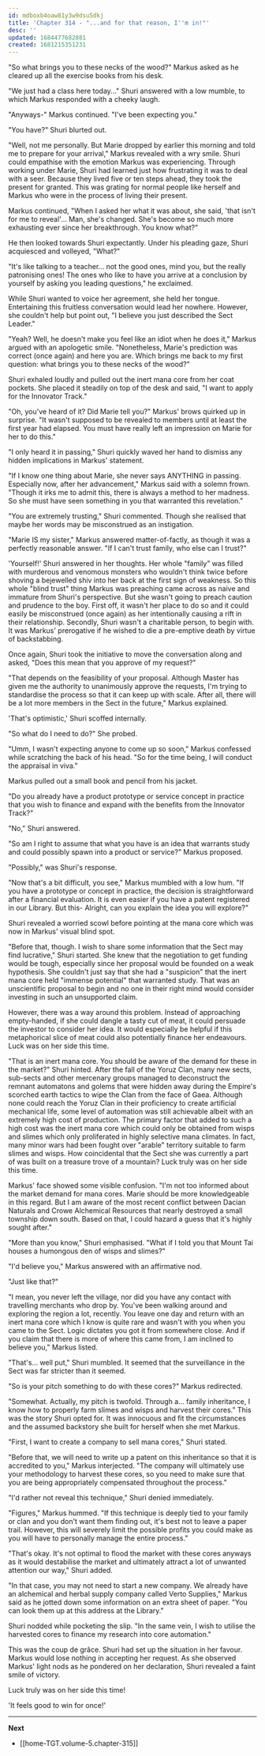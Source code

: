 ```yaml
---
id: mdboxb4oaw81y3w9dsu5dkj
title: 'Chapter 314 - "...and for that reason, I''m in!"'
desc: ''
updated: 1684477682881
created: 1681215351231
---
```


"So what brings you to these necks of the wood?" Markus asked as he cleared up all the exercise books from his desk.

"We just had a class here today..." Shuri answered with a low mumble, to which Markus responded with a cheeky laugh.

"Anyways-" Markus continued. "I've been expecting you."

"You have?" Shuri blurted out.

"Well, not me personally. But Marie dropped by earlier this morning and told me to prepare for your arrival," Markus revealed with a wry smile. Shuri could empathise with the emotion Markus was experiencing. Through working under Marie, Shuri had learned just how frustrating it was to deal with a seer. Because they lived five or ten steps ahead, they took the present for granted. This was grating for normal people like herself and Markus who were in the process of living their present.

Markus continued, "When I asked her what it was about, she said, 'that isn't for me to reveal'... Man, she's changed. She's become so much more exhausting ever since her breakthrough. You know what?"

He then looked towards Shuri expectantly. Under his pleading gaze, Shuri acquiesced and volleyed, "What?"

"It's like talking to a teacher... not the good ones, mind you, but the really patronising ones! The ones who like to have you arrive at a conclusion by yourself by asking you leading questions," he exclaimed.

While Shuri wanted to voice her agreement, she held her tongue. Entertaining this fruitless conversation would lead her nowhere. However, she couldn't help but point out, "I believe you just described the Sect Leader."

"Yeah? Well, he doesn't make you feel like an idiot when he does it," Markus argued with an apologetic smile. "Nonetheless, Marie's prediction was correct (once again) and here you are. Which brings me back to my first question: what brings you to these necks of the wood?"

Shuri exhaled loudly and pulled out the inert mana core from her coat pockets. She placed it steadily on top of the desk and said, "I want to apply for the Innovator Track."

"Oh, you've heard of it? Did Marie tell you?" Markus' brows quirked up in surprise. "It wasn't supposed to be revealed to members until at least the first year had elapsed. You must have really left an impression on Marie for her to do this."

"I only heard it in passing," Shuri quickly waved her hand to dismiss any hidden implications in Markus' statement.

"If I know one thing about Marie, she never says ANYTHING in passing. Especially now, after her advancement," Markus said with a solemn frown. "Though it irks me to admit this, there is always a method to her madness. So she must have seen something in you that warranted this revelation."

"You are extremely trusting," Shuri commented. Though she realised that maybe her words may be misconstrued as an instigation.

"Marie IS my sister," Markus answered matter-of-factly, as though it was a perfectly reasonable answer. "If I can't trust family, who else can I trust?"

'Yourself!' Shuri answered in her thoughts. Her whole "family" was filled with murderous and venomous monsters who wouldn't think twice before shoving a bejewelled shiv into her back at the first sign of weakness. So this whole "blind trust" thing Markus was preaching came across as naive and immature from Shuri's perspective. But she wasn't going to preach caution and prudence to the boy. First off, it wasn't her place to do so and it could easily be misconstrued (once again) as her intentionally causing a rift in their relationship. Secondly, Shuri wasn't a charitable person, to begin with. It was Markus' prerogative if he wished to die a pre-emptive death by virtue of backstabbing.

Once again, Shuri took the initiative to move the conversation along and asked, "Does this mean that you approve of my request?"

"That depends on the feasibility of your proposal. Although Master has given me the authority to unanimously approve the requests, I'm trying to standardise the process so that it can keep up with scale. After all, there will be a lot more members in the Sect in the future," Markus explained.

'That's optimistic,' Shuri scoffed internally.

"So what do I need to do?" She probed.

"Umm, I wasn't expecting anyone to come up so soon," Markus confessed while scratching the back of his head. "So for the time being, I will conduct the appraisal in viva."

Markus pulled out a small book and pencil from his jacket.

"Do you already have a product prototype or service concept in practice that you wish to finance and expand with the benefits from the Innovator Track?"

"No," Shuri answered.

"So am I right to assume that what you have is an idea that warrants study and could possibly spawn into a product or service?" Markus proposed.

"Possibly," was Shuri's response.

"Now that's a bit difficult, you see," Markus mumbled with a low hum. "If you have a prototype or concept in practice, the decision is straightforward after a financial evaluation. It is even easier if you have a patent registered in our Library. But this- Alright, can you explain the idea you will explore?"

Shuri revealed a worried scowl before pointing at the mana core which was now in Markus' visual blind spot.

"Before that, though. I wish to share some information that the Sect may find lucrative," Shuri started. She knew that the negotiation to get funding would be tough, especially since her proposal would be founded on a weak hypothesis. She couldn't just say that she had a "suspicion" that the inert mana core held "immense potential" that warranted study. That was an unscientific proposal to begin and no one in their right mind would consider investing in such an unsupported claim.

However, there was a way around this problem. Instead of approaching empty-handed, if she could dangle a tasty cut of meat, it could persuade the investor to consider her idea. It would especially be helpful if this metaphorical slice of meat could also potentially finance her endeavours. Luck was on her side this time.

"That is an inert mana core. You should be aware of the demand for these in the market?" Shuri hinted. After the fall of the Yoruz Clan, many new sects, sub-sects and other mercenary groups managed to deconstruct the remnant automatons and golems that were hidden away during the Empire's scorched earth tactics to wipe the Clan from the face of Gaea. Although none could reach the Yoruz Clan in their proficiency to create artificial mechanical life, some level of automation was still achievable albeit with an extremely high cost of production. The primary factor that added to such a high cost was the inert mana core which could only be obtained from wisps and slimes which only proliferated in highly selective mana climates. In fact, many minor wars had been fought over "arable" territory suitable to farm slimes and wisps. How coincidental that the Sect she was currently a part of was built on a treasure trove of a mountain? Luck truly was on her side this time.

Markus' face showed some visible confusion. "I'm not too informed about the market demand for mana cores. Marie should be more knowledgeable in this regard. But I am aware of the most recent conflict between Dacian Naturals and Crowe Alchemical Resources that nearly destroyed a small township down south. Based on that, I could hazard a guess that it's highly sought after."

"More than you know," Shuri emphasised. "What if I told you that Mount Tai houses a humongous den of wisps and slimes?"

"I'd believe you," Markus answered with an affirmative nod.

"Just like that?"

"I mean, you never left the village, nor did you have any contact with travelling merchants who drop by. You've been walking around and exploring the region a lot, recently. You leave one day and return with an inert mana core which I know is quite rare and wasn't with you when you came to the Sect. Logic dictates you got it from somewhere close. And if you claim that there is more of where this came from, I am inclined to believe you," Markus listed.

"That's... well put," Shuri mumbled. It seemed that the surveillance in the Sect was far stricter than it seemed.

"So is your pitch something to do with these cores?" Markus redirected.

"Somewhat. Actually, my pitch is twofold. Through a... family inheritance, I know how to properly farm slimes and wisps and harvest their cores." This was the story Shuri opted for. It was innocuous and fit the circumstances and the assumed backstory she built for herself when she met Markus.

"First, I want to create a company to sell mana cores," Shuri stated.

"Before that, we will need to write up a patent on this inheritance so that it is accredited to you," Markus interjected. "The company will ultimately use your methodology to harvest these cores, so you need to make sure that you are being appropriately compensated throughout the process."

"I'd rather not reveal this technique," Shuri denied immediately.

"Figures," Markus hummed. "If this technique is deeply tied to your family or clan and you don't want them finding out, it's best not to leave a paper trail. However, this will severely limit the possible profits you could make as you will have to personally manage the entire process."

"That's okay. It's not optimal to flood the market with these cores anyways as it would destabilise the market and ultimately attract a lot of unwanted attention our way," Shuri added.

"In that case, you may not need to start a new company. We already have an alchemical and herbal supply company called Verto Supplies," Markus said as he jotted down some information on an extra sheet of paper. "You can look them up at this address at the Library."

Shuri nodded while pocketing the slip. "In the same vein, I wish to utilise the harvested cores to finance my research into core automation."

This was the coup de grâce. Shuri had set up the situation in her favour. Markus would lose nothing in accepting her request. As she observed Markus' light nods as he pondered on her declaration, Shuri revealed a faint smile of victory.

Luck truly was on her side this time!

'It feels good to win for once!'

____

**Next**
* [[home-TGT.volume-5.chapter-315]]